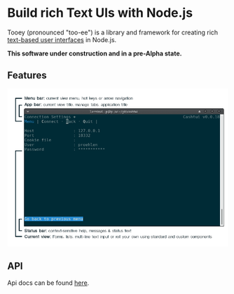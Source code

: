 # Build rich Text UIs with Node.js

Tooey (pronounced "too-ee") is a library and framework for creating rich [text-based user interfaces](https://en.wikipedia.org/wiki/Text-based_user_interface) in Node.js.

**This software under construction and in a pre-Alpha state.**

## Features

![Screenshot of a Tooey app](screenshot.png)

## API

Api docs can be found [here](https://proehlen.github.io/tooey/#/api).
